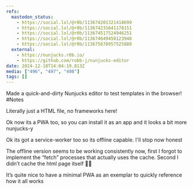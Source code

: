 ```yaml
---
refs:
  mastodon_status:
    - https://social.lol/@r0b/113674201321418699
    - https://social.lol/@r0b/113674231641178151
    - https://social.lol/@r0b/113674517524946251
    - https://social.lol/@r0b/113674649458123948
    - https://social.lol/@r0b/113675678957525880
  external:
    - https://nunjucks.r0b.io/
    - https://github.com/robb-j/nunjucks-editor
date: 2024-12-18T14:04:19.813Z
media: ["496", "497", "498"]
tags: []
---
```


Made a quick-and-dirty Nunjucks editor to test templates in the browser!  #Notes

Literally just a HTML file, no frameworks here!

Ok now its a PWA too, so you can install it as an app and it looks a bit more nunjucks-y

Ok its got a service-worker too so its offline capable. I'll stop now honest

The offline version seems to be working consistently now, first I forgot to implement the “fetch” processes that actually uses the cache. Second I didn’t cache the html page itself 🤦‍♂️

It’s quite nice to have a minimal PWA as an exemplar to quickly reference how it all works
